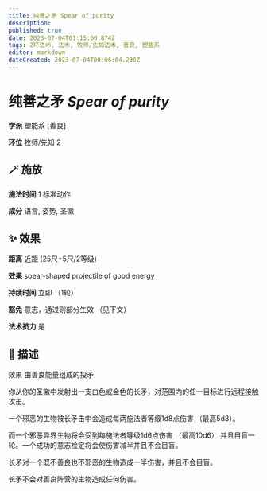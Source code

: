 ```yaml
---
title: 纯善之矛 Spear of purity
description: 
published: true
date: 2023-07-04T01:15:00.874Z
tags: 2环法术, 法术, 牧师/先知法术, 善良, 塑能系
editor: markdown
dateCreated: 2023-07-04T00:06:04.238Z
---
```


# **纯善之矛** *Spear of purity*

**学派** 塑能系 \[善良\] 

**环位** 牧师/先知 2

## 🪄 施放

**施法时间** 1 标准动作

**成分** 语言, 姿势, 圣徽

## ✨ 效果  

**距离** 近距 (25尺+5尺/2等级) 

**效果** spear-shaped projectile of good energy 

**持续时间** 立即 （1轮） 

**豁免** 意志，通过则部分生效 （见下文）

**法术抗力** 是

## 📖 描述

效果          由善良能量组成的投矛

你从你的圣徽中发射出一支白色或金色的长矛，对范围内的任一目标进行远程接触攻击。

一个邪恶的生物被长矛击中会造成每两施法者等级1d8点伤害 （最高5d8）。

而一个邪恶异界生物将会受到每施法者等级1d6点伤害 （最高10d6） 并且目盲一轮。一个成功的意志检定将会使伤害减半并且不会目盲。

长矛对一个既不善良也不邪恶的生物造成一半伤害，并且不会目盲。

长矛不会对善良阵营的生物造成任何伤害。
    